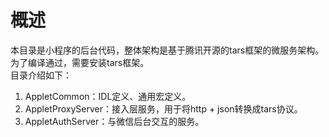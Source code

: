 # 概述

本目录是小程序的后台代码，整体架构是基于腾讯开源的tars框架的微服务架构。为了编译通过，需要安装tars框架。    
目录介绍如下：  
1. AppletCommon：IDL定义、通用宏定义。   
2. AppletProxyServer：接入层服务，用于将http + json转换成tars协议。  
3. AppletAuthServer：与微信后台交互的服务。  
 

